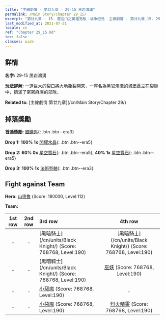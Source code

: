 ```yaml
---
title: "主線劇情 - 第廿九章 - 29-15 黑岩鴻溝"
permalink: /Main Story/Chapter 29_15/
excerpt: "第廿九章 - 15. 魔法门之英雄无敌：战争纪元  主線劇情 - 第廿九章_15. 29-15 黑岩鴻溝"
last_modified_at: 2021-07-21
locale: cn
ref: "Chapter 29_15.md"
toc: false
classes: wide
---
```


## 詳情

 **名字:** 29-15 黑岩鴻溝

 **玩法詳解:** 一道巨大的裂口將大地撕裂開來，一座名為黑岩鴻溝的城堡矗立在裂隙中，擠滿了密密麻麻的部隊。

 **Related to:** [主線劇情 第廿九章](/cn/Main Story/Chapter 29/)

## 掉落獎勵

 **首通獎勵:** [銀鑰匙](/cn/Items/con_693/){: .btn .btn--era3}

 **Drop 1:** **100% 1x** [閃耀水晶](/cn/Items/mat_101/){: .btn .btn--era5}

 **Drop 2:** **60% 0x** [星空寶石](/cn/Items/mat_93/){: .btn .btn--era5}, **40% 1x** [星空寶石](/cn/Items/mat_93/){: .btn .btn--era5}

 **Drop 3:** **100% 1x** [法術卷軸](/cn/Items/con_694/){: .btn .btn--era3}


## Fight against Team
 **Hero:** [山德魯](/cn/heroes/Sandro/) (Score: 180000, Level:112)

 **Team:**


  | 1st row | 2nd row | 3rd row | 4th row |
  |:----:|:----:|:----|:----:|
  | - | - | [黑暗騎士](/cn/units/Black Knight/) (Score: 768768, Level:190)  | [黑暗騎士](/cn/units/Black Knight/) (Score: 768768, Level:190)  |
  | - | - | [黑暗騎士](/cn/units/Black Knight/) (Score: 768768, Level:190)  | [巫妖](/cn/units/Lich/) (Score: 768768, Level:190)  |
  | - | - | [小惡魔](/cn/units/Imp/) (Score: 768768, Level:190)  | - |
  | - | - | [小惡魔](/cn/units/Imp/) (Score: 768768, Level:190)  | [烈火精靈](/cn/units/Efreeti/) (Score: 768768, Level:190)  |


